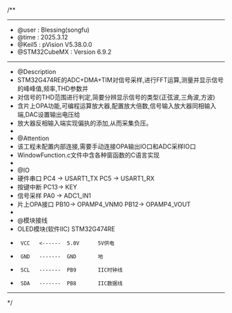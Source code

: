 /**
  ******************************************************************************
  * @user           : Blessing(songfu)
  * @time           : 2025.3.12
  * @Keil5          : pVision V5.38.0.0
  * @STM32CubeMX    : Version 6.9.2
  ******************************************************************************
  * @Description
  * STM32G474RE的ADC+DMA+TIM对信号采样,进行FFT运算,测量并显示信号的峰峰值,频率,THD参数并
  * 对信号的THD范围进行判定,简要分辨显示信号的类型(正弦波,三角波,方波)
  * 含片上OPA功能,可编程运算放大器,配置放大倍数,信号输入放大器同相输入端,DAC设置输出电压给
  * 放大器反相输入端实现偏执的添加,从而采集负压。
  *
  * @Attention
  * 该工程未配置内部连接,需要手动连接OPA输出IO口和ADC采样IO口
  * WindowFunction.c文件中含各种窗函数的C语言实现
  *
  * @IO
  * 硬件串口            PC4 -> USART1_TX    PC5 -> USART1_RX
  * 按键中断            PC13-> KEY
  * 信号采样            PA0 -> ADC1_IN1
  * 片上OPA接口         PB10-> OPAMP4_VNM0  PB12-> OPAMP4_VOUT
  *
  * @模块接线
  * OLED模块(软件IIC)  STM32G474RE
  *      VCC   <------  5.0V      5V供电
  *      GND   -------  GND       地
  *      SCL   -------  PB9       IIC时钟线
  *      SDA   -------  PB8       IIC数据线
  ******************************************************************************
  */
